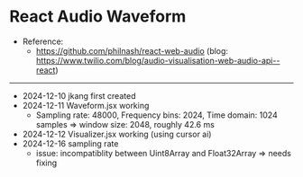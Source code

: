 # React Audio Waveform

- Reference:
    - https://github.com/philnash/react-web-audio (blog: https://www.twilio.com/blog/audio-visualisation-web-audio-api--react)

---
- 2024-12-10 jkang first created
- 2024-12-11 Waveform.jsx working
    - Sampling rate: 48000, Frequency bins: 2024, Time domain: 1024 samples => window size: 2048, roughly 42.6 ms
- 2024-12-12 Visualizer.jsx working (using cursor ai)
- 2024-12-16 sampling rate
    - issue: incompatiblity between Uint8Array and Float32Array => needs fixing
